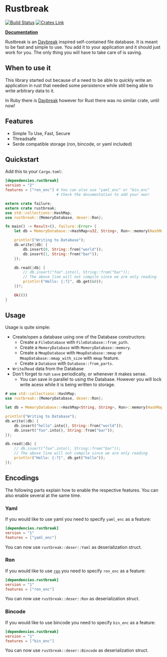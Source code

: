 Rustbreak
=========

[![Build Status](https://travis-ci.org/TheNeikos/rustbreak.svg?branch=master)](https://travis-ci.org/TheNeikos/rustbreak)
[![Crates Link](https://img.shields.io/crates/v/rustbreak.svg)](https://crates.io/crates/rustbreak)

**[Documentation][doc]**

Rustbreak is an [Daybreak] inspired self-contained file
database. It is meant to be fast and simple to use. You add it to your
application and it should just work for you. The only thing you will have to
take care of is saving.

When to use it
--------------

This library started out because of a need to be able to quickly write an
application in rust that needed some persistence while still being able to write
arbitrary data to it.

In Ruby there is [Daybreak] however for Rust there was no similar crate, until
now!

Features
--------

- Simple To Use, Fast, Secure
- Threadsafe
- Serde compatible storage (ron, bincode, or yaml included)

Quickstart
----------

Add this to your `Cargo.toml`:

```toml
[dependencies.rustbreak]
version = "2"
features = ["ron_enc"] # You can also use "yaml_enc" or "bin_enc"
                       # Check the documentation to add your own!
```

```rust
extern crate failure;
extern crate rustbreak;
use std::collections::HashMap;
use rustbreak::{MemoryDatabase, deser::Ron};

fn main() -> Result<(), failure::Error> {
    let db = MemoryDatabase::<HashMap<u32, String>, Ron>::memory(HashMap::new())?;

    println!("Writing to Database");
    db.write(|db| {
        db.insert(0, String::from("world"));
        db.insert(1, String::from("bar"));
    });

    db.read(|db| {
        // db.insert("foo".into(), String::from("bar"));
        // The above line will not compile since we are only reading
        println!("Hello: {:?}", db.get(&0));
    })?;

    Ok(())
}
```

Usage
-----

Usage is quite simple:

- Create/open a database using one of the Database constructors:
    - Create a `FileDatabase` with `FileDatabase::from_path`.
    - Create a `MemoryDatabase` with `MemoryDatabase::memory`.
    - Create a `MmapDatabase` with `MmapDatabase::mmap` or `MmapDatabase::mmap_with_size` with `mmap` feature.
    - Create a `Database` with `Database::from_parts`.
- `Write`/`Read` data from the Database
- Don't forget to run `save` periodically, or whenever it makes sense.
    - You can save in parallel to using the Database. However you will lock
      write acess while it is being written to storage.

```rust
# use std::collections::HashMap;
use rustbreak::{MemoryDatabase, deser::Ron};

let db = MemoryDatabase::<HashMap<String, String>, Ron>::memory(HashMap::new(), Ron);

println!("Writing to Database");
db.write(|db| {
    db.insert("hello".into(), String::from("world"));
    db.insert("foo".into(), String::from("bar"));
});

db.read(|db| {
    // db.insert("foo".into(), String::from("bar"));
    // The above line will not compile since we are only reading
    println!("Hello: {:?}", db.get("hello"));
});
```

## Encodings

The following parts explain how to enable the respective features. You can also
enable several at the same time.

### Yaml

If you would like to use yaml you need to specify `yaml_enc` as a feature:

```toml
[dependencies.rustbreak]
version = "1"
features = ["yaml_enc"]
```

You can now use `rustbreak::deser::Yaml` as deserialization struct.

### Ron

If you would like to use [`ron`](https://github.com/ron-rs/ron) you need to
specify `ron_enc` as a feature:

```toml
[dependencies.rustbreak]
version = "1"
features = ["ron_enc"]
```

You can now use `rustbreak::deser::Ron` as deserialization struct.

### Bincode

If you would like to use bincode you need to specify `bin_enc` as a feature:

```toml
[dependencies.rustbreak]
version = "1"
features = ["bin_enc"]
```

You can now use `rustbreak::deser::Bincode` as deserialization struct.


[doc]:http://neikos.me/rustbreak/rustbreak/index.html
[Daybreak]:https://propublica.github.io/daybreak/
